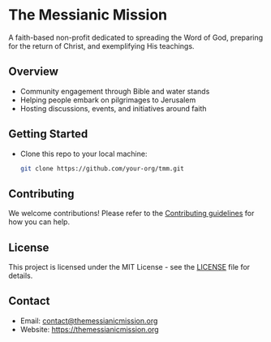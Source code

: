 # The Messianic Mission

A faith-based non-profit dedicated to spreading the Word of God, preparing for the return of Christ, and exemplifying His teachings.

## Overview
- Community engagement through Bible and water stands
- Helping people embark on pilgrimages to Jerusalem
- Hosting discussions, events, and initiatives around faith

## Getting Started

- Clone this repo to your local machine:
  ```bash
  git clone https://github.com/your-org/tmm.git
  ```

## Contributing
We welcome contributions! Please refer to the [Contributing guidelines](CONTRIBUTING.md) for how you can help.

## License
This project is licensed under the MIT License - see the [LICENSE](LICENSE) file for details.

## Contact
- Email: contact@themessianicmission.org
- Website: https://themessianicmission.org
